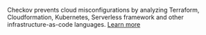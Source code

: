 Checkov prevents cloud misconfigurations by analyzing Terraform, Cloudformation, Kubernetes, Serverless framework and other infrastructure-as-code languages. [Learn more](https://github.com/bridgecrewio/checkov)
